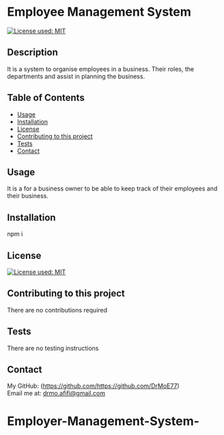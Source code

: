 # Employee Management System
  [![License used: MIT](https://img.shields.io/badge/License-MIT-yellow.svg)](https://opensource.org/licenses/MIT)

  ## Description
  It is a system to organise employees in a business. Their roles, the departments and assist in planning the business.

  ## Table of Contents
  * [Usage](#usage)
  * [Installation](#installation)
  * [License](#license)
  * [Contributing to this project](#contributions)
  * [Tests](#tests)
  * [Contact](#contact)
  
  ## Usage
  It is a for a business owner to be able to keep track of their employees and their business. 

  ## Installation 
  npm i 

  ## License
  [![License used: MIT](https://img.shields.io/badge/License-MIT-yellow.svg)](https://opensource.org/licenses/MIT)

  ## Contributing to this project
  There are no contributions required

  ## Tests
  There are no testing instructions

  ## Contact
  My GitHub: (https://github.com/https://github.com/DrMoE77) <br>
  Email me at: drmo.afifi@gmail.com
# Employer-Management-System-
